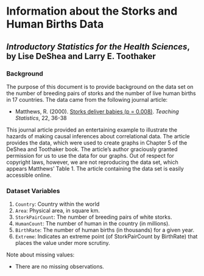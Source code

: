 Information about the Storks and Human Births Data
================
## *Introductory Statistics for the Health Sciences*, by Lise DeShea and Larry E. Toothaker

### Background
The purpose of this document is to provide background on the data set on the number of breeding pairs of storks and the number of live human births in 17 countries.  The data came from the following journal article:

 * Matthews, R. (2000).  [Storks deliver babies (p = 0.008)](http://onlinelibrary.wiley.com/doi/10.1111/1467-9639.00013/abstract).  *Teaching Statistics*, 22, 36-38

This journal article provided an entertaining example to illustrate the hazards of making causal inferences about correlational data.  The article provides the data, which were used to create graphs in Chapter 5 of the DeShea and Toothaker book.  The article’s author graciously granted permission for us to use the data for our graphs.  Out of respect for copyright laws, however, we are not reproducing the data set, which appears Matthews’ Table 1.  The article containing the data set is easily accessible online.

### Dataset Variables
 1. `Country`: Country within the world
 2. `Area`:  Physical area, in square km.
 3. `StorkPairCount`: The number of breeding pairs of white storks.
 4. `HumanCount`: The number of human in the country (in millions).
 5. `BirthRate`: The number of human births (in thousands) for a given year.
 6. `Extreme`:  Indicates an extreme point (of StorkPairCount by BirthRate) that places the value under more scrutiny.

Note about missing values:
  * There are no missing observations.
 
